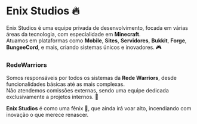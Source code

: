 # Enix Studios 🔥

Enix Studios é uma equipe privada de desenvolvimento, focada em várias áreas da tecnologia, com especialidade em **Minecraft**.  
Atuamos em plataformas como **Mobile**, **Sites**, **Servidores**, **Bukkit**, **Forge**, **BungeeCord**, e mais, criando sistemas únicos e inovadores. 🎮

### RedeWarriors <br>

Somos responsáveis por todos os sistemas da **Rede Warriors**, desde funcionalidades básicas até as mais complexas.  
Não atendemos comissões externas, sendo uma equipe dedicada exclusivamente a projetos internos. 🚫

**Enix Studios** é como uma fênix 🦅, que ainda irá voar alto, incendiando com inovação o que merece renascer.
